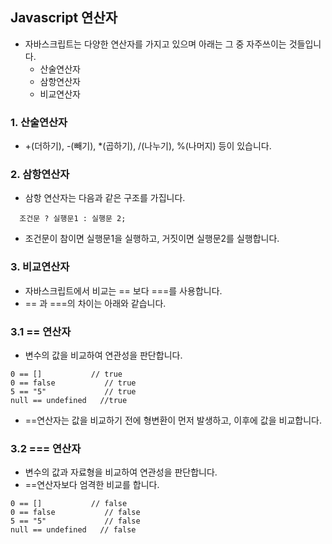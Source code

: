 ## Javascript 연산자

- 자바스크립트는 다양한 연산자를 가지고 있으며 아래는 그 중 자주쓰이는 것들입니다.
  - 산술연산자
  - 삼항연산자
  - 비교연산자
  
### 1. 산술연산자

- +(더하기), -(빼기), *(곱하기), /(나누기), %(나머지) 등이 있습니다.

### 2. 삼항연산자

- 삼항 연산자는 다음과 같은 구조를 가집니다.
~~~
  조건문 ? 실행문1 : 실행문 2;
~~~
- 조건문이 참이면 실행문1을 실행하고, 거짓이면 실행문2를 실행합니다.

### 3. 비교연산자

- 자바스크립트에서 비교는 == 보다 ===를 사용합니다.
- == 과 ===의 차이는 아래와 같습니다.

### 3.1 == 연산자

- 변수의 값을 비교하여 연관성을 판단합니다.

~~~
0 == []           // true
0 == false           // true
5 == "5"             // true
null == undefined   //true
~~~

- ==연산자는 값을 비교하기 전에 형변환이 먼저 발생하고, 이후에 값을 비교합니다.

### 3.2 === 연산자

- 변수의 값과 자료형을 비교하여 연관성을 판단합니다.
- ==연산자보다 엄격한 비교를 합니다.

~~~
0 == []           // false
0 == false           // false
5 == "5"             // false
null == undefined   // false
~~~
